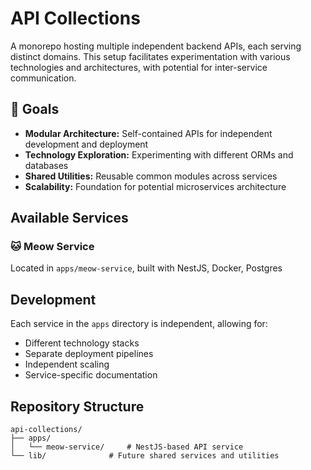 # API Collections

A monorepo hosting multiple independent backend APIs, each serving distinct domains. This setup facilitates experimentation with various technologies and architectures, with potential for inter-service communication.

## 🎯 Goals

- **Modular Architecture:** Self-contained APIs for independent development and deployment
- **Technology Exploration:** Experimenting with different ORMs and databases
- **Shared Utilities:** Reusable common modules across services
- **Scalability:** Foundation for potential microservices architecture

## Available Services

### 🐱 Meow Service

Located in `apps/meow-service`, built with NestJS, Docker, Postgres

## Development

Each service in the `apps` directory is independent, allowing for:

- Different technology stacks
- Separate deployment pipelines
- Independent scaling
- Service-specific documentation

## Repository Structure

```
api-collections/
├── apps/
│   └── meow-service/     # NestJS-based API service
└── lib/              # Future shared services and utilities
```
